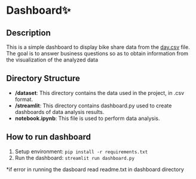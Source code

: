 # Dashboard✨

## Description

This is a simple dashboard to display bike share data from the [day.csv](dataset/day.csv) file. The goal is to answer business questions so as to obtain information from the visualization of the analyzed data

## Directory Structure
- **/dataset**: This directory contains the data used in the project, in .csv format.
- **/streamlit**: This directory contains dashboard.py used to create dashboards of data analysis results.
- **notebook.ipynb**: This file is used to perform data analysis.

## How to run dashboard
1. Setup environment: `pip install -r requirements.txt`
2. Run the dashboard: `streamlit run dashboard.py`

*if error in running the dasboard read readme.txt in dashboard directory
